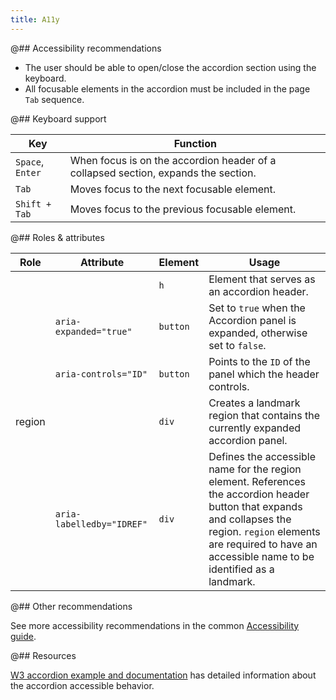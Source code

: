 ```yaml
---
title: A11y
---
```


@## Accessibility recommendations

- The user should be able to open/close the accordion section using the keyboard.
- All focusable elements in the accordion must be included in the page `Tab` sequence.

@## Keyboard support

| Key              | Function                                                                           |
| ---------------- | ---------------------------------------------------------------------------------- |
| `Space`, `Enter` | When focus is on the accordion header of a collapsed section, expands the section. |
| `Tab`            | Moves focus to the next focusable element.                                         |
| `Shift + Tab`    | Moves focus to the previous focusable element.                                     |

@## Roles & attributes

| Role   | Attribute                 | Element  | Usage                                                                                                                                                                                                                       |
| ------ | ------------------------- | -------- | --------------------------------------------------------------------------------------------------------------------------------------------------------------------------------------------------------------------------- |
|        |                           | `h`      | Element that serves as an accordion header.                                                                                                                                                                                 |
|        | `aria-expanded="true"`    | `button` | Set to `true` when the Accordion panel is expanded, otherwise set to `false`.                                                                                                                                               |
|        | `aria-controls="ID"`      | `button` | Points to the `ID` of the panel which the header controls.                                                                                                                                                                  |
| region |                           | `div`    | Creates a landmark region that contains the currently expanded accordion panel.                                                                                                                                             |
|        | `aria-labelledby="IDREF"` | `div`    | Defines the accessible name for the region element. References the accordion header button that expands and collapses the region. `region` elements are required to have an accessible name to be identified as a landmark. |

@## Other recommendations

See more accessibility recommendations in the common [Accessibility guide](/core-principles/a11y/).

@## Resources

[W3 accordion example and documentation](https://www.w3.org/TR/wai-aria-practices-1.1/examples/accordion/accordion.html) has detailed information about the accordion accessible behavior.
